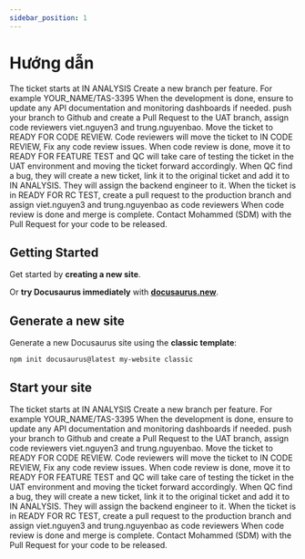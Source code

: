 ```yaml
---
sidebar_position: 1
---
```


# Hướng dẫn

The ticket starts at IN ANALYSIS
Create a new branch per feature. For example YOUR_NAME/TAS-3395
When the development is done, ensure to update any API documentation and monitoring dashboards if needed. push your branch to Github and create a Pull Request to the UAT branch, assign code reviewers viet.nguyen3 and trung.nguyenbao.
Move the ticket to READY FOR CODE REVIEW.
Code reviewers will move the ticket to IN CODE REVIEW, Fix any code review issues.
When code review is done, move it to READY FOR FEATURE TEST and QC will take care of testing the ticket in the UAT environment and moving the ticket forward accordingly.
When QC find a bug, they will create a new ticket, link it to the original ticket and add it to IN ANALYSIS. They will assign the backend engineer to it.
When the ticket is in READY FOR RC TEST, create a pull request to the production branch and assign viet.nguyen3 and trung.nguyenbao as code reviewers
When code review is done and merge is complete. Contact Mohammed (SDM) with the Pull Request for your code to be released.

## Getting Started

Get started by **creating a new site**.

Or **try Docusaurus immediately** with **[docusaurus.new](https://docusaurus.new)**.

## Generate a new site

Generate a new Docusaurus site using the **classic template**:

```shell
npm init docusaurus@latest my-website classic
```

## Start your site

The ticket starts at IN ANALYSIS
Create a new branch per feature. For example YOUR_NAME/TAS-3395
When the development is done, ensure to update any API documentation and monitoring dashboards if needed. push your branch to Github and create a Pull Request to the UAT branch, assign code reviewers viet.nguyen3 and trung.nguyenbao.
Move the ticket to READY FOR CODE REVIEW.
Code reviewers will move the ticket to IN CODE REVIEW, Fix any code review issues.
When code review is done, move it to READY FOR FEATURE TEST and QC will take care of testing the ticket in the UAT environment and moving the ticket forward accordingly.
When QC find a bug, they will create a new ticket, link it to the original ticket and add it to IN ANALYSIS. They will assign the backend engineer to it.
When the ticket is in READY FOR RC TEST, create a pull request to the production branch and assign viet.nguyen3 and trung.nguyenbao as code reviewers
When code review is done and merge is complete. Contact Mohammed (SDM) with the Pull Request for your code to be released.
